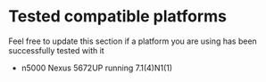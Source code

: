 #
# Tested compatible platforms
Feel free to update this section if a platform you are using has been successfully tested with it
* n5000  Nexus 5672UP running 7.1(4)N1(1)
